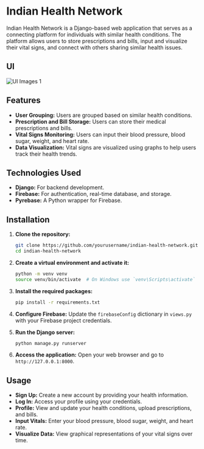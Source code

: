
# Indian Health Network

Indian Health Network is a Django-based web application that serves as a connecting platform for individuals with similar health conditions. The platform allows users to store prescriptions and bills, input and visualize their vital signs, and connect with others sharing similar health issues.

## UI
![UI Images 1](https://github.com/VengalaKrishnaveni/Indian-Health-Network/frontend/static/airplane.png)

## Features

- **User Grouping:** Users are grouped based on similar health conditions.
- **Prescription and Bill Storage:** Users can store their medical prescriptions and bills.
- **Vital Signs Monitoring:** Users can input their blood pressure, blood sugar, weight, and heart rate.
- **Data Visualization:** Vital signs are visualized using graphs to help users track their health trends.

## Technologies Used

- **Django:** For backend development.
- **Firebase:** For authentication, real-time database, and storage.
- **Pyrebase:** A Python wrapper for Firebase.

## Installation

1. **Clone the repository:**
    ```bash
    git clone https://github.com/yourusername/indian-health-network.git
    cd indian-health-network
    ```

2. **Create a virtual environment and activate it:**
    ```bash
    python -m venv venv
    source venv/bin/activate  # On Windows use `venv\Scripts\activate`
    ```

3. **Install the required packages:**
    ```bash
    pip install -r requirements.txt
    ```

4. **Configure Firebase:**
    Update the `firebaseConfig` dictionary in `views.py` with your Firebase project credentials.

5. **Run the Django server:**
    ```bash
    python manage.py runserver
    ```

6. **Access the application:**
    Open your web browser and go to `http://127.0.0.1:8000`.

## Usage

- **Sign Up:** Create a new account by providing your health information.
- **Log In:** Access your profile using your credentials.
- **Profile:** View and update your health conditions, upload prescriptions, and bills.
- **Input Vitals:** Enter your blood pressure, blood sugar, weight, and heart rate.
- **Visualize Data:** View graphical representations of your vital signs over time.

